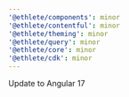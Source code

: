 ```yaml
---
'@ethlete/components': minor
'@ethlete/contentful': minor
'@ethlete/theming': minor
'@ethlete/query': minor
'@ethlete/core': minor
'@ethlete/cdk': minor
---
```


Update to Angular 17
